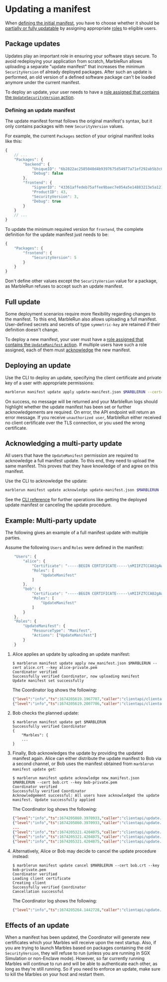# Updating a manifest

When [defining the initial manifest](define-manifest.md), you have to choose whether it should be [partially or fully updatable](../features/manifest.md) by assigning appropriate [roles](define-manifest.md#roles) to eligible users.

## Package updates

Updates play an important role in ensuring your software stays secure. To avoid redeploying your application from scratch, MarbleRun allows uploading a separate "update manifest" that increases the minimum `SecurityVersion` of already deployed packages. After such an update is performed, an old version of a defined software package can't be loaded anymore under the current manifest.

To deploy an update, your user needs to have a [role assigned that contains the `UpdateSecurityVersion` action](define-manifest.md#roles).

### Defining an update manifest

The update manifest format follows the original manifest's syntax, but it only contains packages with new `SecurityVersion` values.

For example, the current `Packages` section of your original manifest looks like this:

```javascript
{
    // ...
    "Packages": {
        "backend": {
            "UniqueID": "6b2822ac2585040d4b9397675d54977a71ef292ab5b3c0a6acceca26074ae585",
            "Debug": false
        },
        "frontend": {
            "SignerID": "43361affedeb75affee9baec7e054a5e14883213e5a121b67d74a0e12e9d2b7a",
            "ProductID": 43,
            "SecurityVersion": 3,
            "Debug": true
        }
    }
    // ...
}
```

To update the minimum required version for `frontend`, the complete definition for the update manifest just needs to be:

```javascript
{
    "Packages": {
        "frontend": {
            "SecurityVersion": 5
        }
    }
}
```

Don't define other values except the `SecurityVersion` value for a package, as MarbleRun refuses to accept such an update manifest.

## Full update

<EnterpriseBanner/>

Some deployment scenarios require more flexibility regarding changes to the manifest. To this end, MarbleRun also allows uploading a full manifest. User-defined secrets and secrets of type `symmetric-key` are retained if their definition doesn't change.

To deploy a new manifest, your user must have a [role assigned that contains the `UpdateManifest` action](define-manifest.md#roles).
If multiple users have such a role assigned, each of them must [acknowledge](#acknowledging-a-multi-party-update) the new manifest.

## Deploying an update

Use the CLI to deploy an update, specifying the client certificate and private key of a user with appropriate permissions:

```bash
marblerun manifest update apply update-manifest.json $MARBLERUN --cert=user-cert.pem --key=user-key.pem
```

On success, no message will be returned and your MarbleRun logs should highlight whether the update manifest has been set or further acknowledgements are required. On error, the API endpoint will return an error message. If you receive `unauthorized user`, MarbleRun either received no client certificate over the TLS connection, or you used the wrong certificate.

## Acknowledging a multi-party update

All users that have the `UpdateManifest` permission are required to acknowledge a full manifest update.
To this end, they need to upload the same manifest.
This proves that they have knowledge of and agree on this manifest.

Use the CLI to acknowledge the update:

```bash
marblerun manifest update acknowledge update-manifest.json $MARBLERUN --cert=user-cert.pem --key=user-key.pem
```

See the [CLI reference](../reference/cli.md#marblerun-manifest-update) for further operations like getting the deployed update manifest or canceling the update procedure.

## Example: Multi-party update

The following gives an example of a full manifest update with multiple parties.

Assume the following `Users` and `Roles` were defined in the manifest:

```javascript
    "Users": {
        "alice": {
            "Certificate": "-----BEGIN CERTIFICATE-----\nMIIFZTCCA02gAwIBAgIUANHwS8RM0PUDl9htA+yWJx9WqucwDQYJKoZIhvcNAQEL\nBQAwQjELMAkGA1UEBhMC=\n-----END CERTIFICATE-----\n",
            "Roles": [
                "UpdateManifest"
            ]
        },
        "bob": {
            "Certificate": "-----BEGIN CERTIFICATE-----\nMIIFZTCCA02gAwIBAgIUJvtF7KRsunTmWVtpU9198HUxyLEwDQYJKoZIhvcNAQEL\nBQAwQjELMAkGA1UEBhMC=\n-----END CERTIFICATE-----\n",
            "Roles": [
                "UpdateManifest"
            ]
        }
    },
    "Roles": {
        "UpdateManifest": {
            "ResourceType": "Manifest",
            "Actions": ["UpdateManifest"]
        }
    }
```

1. Alice applies an update by uploading an update manifest:

    ```shell-session
    $ marblerun manifest update apply new_manifest.json $MARBLERUN --cert alice.crt --key alice-private.pem
    Coordinator verified
    Successfully verified Coordinator, now uploading manifest
    Update manifest set successfully
    ```

    The Coordinator log shows the following:

    ```json
    {"level":"info","ts":1674205619.1967707,"caller":"clientapi/clientapi.go:199","msg":"UpdateManifest called"}
    {"level":"info","ts":1674205619.2007706,"caller":"clientapi/clientapi.go:282","msg":"UpdateManifest successful. Waiting for acknowledgments to apply the update","missingAcknowledgments":1}
    ```

2. Bob checks the planned update:

    ```shell-session
    $ marblerun manifest update get $MARBLERUN
    Successfully verified Coordinator
    {
        "Marbles": {
        ...
    }
    ```

3. Finally, Bob acknowledges the update by providing the updated manifest again. Alice can either distribute the update manifest to Bob via a second channel, or Bob uses the manifest obtained from `marblerun manifest update get`:

    ```shell-session
    $ marblerun manifest update acknowledge new_manifest.json $MARBLERUN --cert bob.crt --key bob-private.pem
    Coordinator verified
    Successfully verified Coordinator
    Acknowledgement successful: All users have acknowledged the update manifest. Update successfully applied
    ```

    The Coordinator log shows the following:

    ```json
    {"level":"info","ts":1674205860.3970933,"caller":"clientapi/update.go:67","msg":"Received update acknowledgement","user":"bob","missingAcknowledgments":0}
    {"level":"info","ts":1674205860.3970933,"caller":"clientapi/update.go:72","msg":"All users have acknowledged the update manifest, applying update"}
    ...
    {"level":"info","ts":1674205321.4204075,"caller":"clientapi/update.go:176","msg":"An updated manifest overriding the original manifest was set."}
    {"level":"info","ts":1674205321.4204075,"caller":"clientapi/update.go:177","msg":"Please restart your Marbles to enforce the update."}
    {"level":"info","ts":1674205321.4204075,"caller":"clientapi/update.go:183","msg":"UpdateManifest successful"}
    ```

4. Alternatively, Alice or Bob may decide to cancel the update procedure instead:

    ```shell-session
    $ marblerun manifest update cancel $MARBLERUN --cert bob.crt --key bob-private.pem
    Coordinator verified
    Loading client certificate
    Creating client
    Successfully verified Coordinator
    Cancellation successful
    ```

    The Coordinator log shows the following:

    ```json
    {"level":"info","ts":1674205264.1442728,"caller":"clientapi/update.go:223","msg":"Manifest update canceled","user":"bob"}
    ```

## Effects of an update

When a manifest has been updated, the Coordinator will generate new certificates which your Marbles will receive upon the next startup. Also, if you are trying to launch Marbles based on packages containing the old `SecurityVersion`, they will refuse to run (unless you are running in SGX Simulation or non-Enclave mode). However, so far currently running Marbles will continue to run and will be able to authenticate each other, as long as they're still running. So if you need to enforce an update, make sure to kill the Marbles on your host and restart them.
